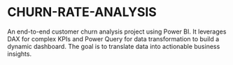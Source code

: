# CHURN-RATE-ANALYSIS
An end-to-end customer churn analysis project using Power BI. It leverages DAX for complex KPIs and Power Query for data transformation to build a dynamic dashboard. The goal is to translate data into actionable business insights.

